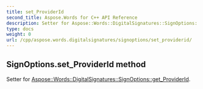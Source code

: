 ```yaml
---
title: set_ProviderId
second_title: Aspose.Words for C++ API Reference
description: Setter for Aspose::Words::DigitalSignatures::SignOptions::get_ProviderId. 
type: docs
weight: 0
url: /cpp/aspose.words.digitalsignatures/signoptions/set_providerid/
---
```

## SignOptions.set_ProviderId method


Setter for [Aspose::Words::DigitalSignatures::SignOptions::get_ProviderId](./get_providerid/).

